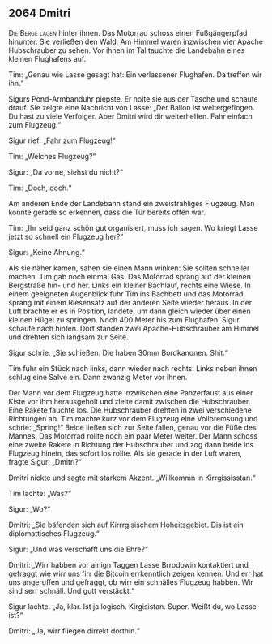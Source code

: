 ## **2064** Dmitri

<span style="font-variant:small-caps;">Die Berge lagen</span> hinter ihnen.
Das Motorrad schoss einen Fußgängerpfad hinunter.
Sie verließen den Wald.
Am Himmel waren inzwischen vier Apache Hubschrauber zu sehen.
Vor ihnen im Tal tauchte die Landebahn eines kleinen Flughafens auf.

Tim: „Genau wie Lasse gesagt hat: Ein verlassener Flughafen.
Da treffen wir ihn.“

Sigurs Pond-Armbanduhr piepste.
Er holte sie aus der Tasche und schaute drauf.
Sie zeigte eine Nachricht von Lasse: „Der Ballon ist weitergeflogen.
Du hast zu viele Verfolger.
Aber Dmitri wird dir weiterhelfen.
Fahr einfach zum Flugzeug.“

Sigur rief: „Fahr zum Flugzeug!“

Tim: „Welches Flugzeug?“

Sigur: „Da vorne, siehst du nicht?“

Tim: „Doch, doch.“

Am anderen Ende der Landebahn stand ein zweistrahliges Flugzeug.
Man konnte gerade so erkennen, dass die Tür bereits offen war.

Tim: „Ihr seid ganz schön gut organisiert, muss ich sagen.
Wo kriegt Lasse jetzt so schnell ein Flugzeug her?“

Sigur: „Keine Ahnung.“

Als sie näher kamen, sahen sie einen Mann winken: Sie sollten schneller machen.
Tim gab noch einmal Gas.
Das Motorrad sprang auf der kleinen Bergstraße hin- und her.
Links ein kleiner Bachlauf, rechts eine Wiese.
In einem geeigneten Augenblick fuhr Tim ins Bachbett und das Motorrad sprang mit einem Riesensatz auf der anderen Seite wieder heraus.
In der Luft brachte er es in Position, landete, um dann gleich wieder über einen kleinen Hügel zu springen.
Noch 400 Meter bis zum Flughafen.
Sigur schaute nach hinten.
Dort standen zwei Apache-Hubschrauber am Himmel und drehten sich langsam zur Seite.

Sigur schrie: „Sie schießen.
Die haben 30mm Bordkanonen.
Shit.“

Tim fuhr ein Stück nach links, dann wieder nach rechts.
Links neben ihnen schlug eine Salve ein.
Dann zwanzig Meter vor ihnen.

Der Mann vor dem Flugzeug hatte inzwischen eine Panzerfaust aus einer Kiste vor ihm herausgeholt und zielte damit zwischen die Hubschrauber.
Eine Rakete fauchte los.
Die Hubschrauber drehten in zwei verschiedene Richtungen ab.
Tim machte kurz vor dem Flugzeug eine Vollbremsung und schrie: „Spring!“ Beide ließen sich zur Seite fallen, genau vor die Füße des Mannes.
Das Motorrad rollte noch ein paar Meter weiter.
Der Mann schoss eine zweite Rakete in Richtung der Hubschrauber und zog dann beide ins Flugzeug hinein, das sofort los rollte.
Als sie gerade in der Luft waren, fragte Sigur: „Dmitri?“

Dmitri nickte und sagte mit starkem Akzent.
„Willkommn in Kirrgississtan.“

Tim lachte: „Was?“

Sigur: „Wo?“

Dmitri: „Sie bäfenden sich auf Kirrrgisischem Hoheitsgebiet.
Dis ist ein diplomattisches Flugzeug.“

Sigur: „Und was verschafft uns die Ehre?“

Dmitri: „Wirr habben vor ainign Taggen Lasse Brrodowin kontaktiert und gefraggt wie wirr uns firr die Bitcoin errkenntlich zeigen kennen. Und err hat uns angeruffen und gefraggt, ob wirr ein schnälles Flugzeug habben. Wir sind serr schnäll. Und gutt verstäckt.“

Sigur lachte.
„Ja, klar.
Ist ja logisch.
Kirgisistan.
Super.
Weißt du, wo Lasse ist?“

Dmitri: „Ja, wirr fliegen dirrekt dorthin.“
